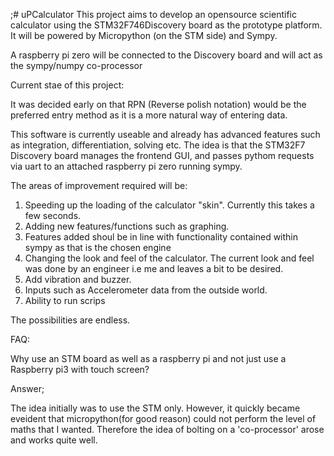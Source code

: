 ;# uPCalculator
This project aims to develop an opensource scientific calculator using the STM32F746Discovery board as the prototype platform. 
It will be powered by Micropython (on the STM side) and Sympy. 

A raspberry pi zero will be connected to the Discovery board and will act as the sympy/numpy co-processor


Current stae of this project:

It was decided early on that RPN (Reverse polish notation) would be the preferred entry method as it is a more natural way of entering data.

This software is currently useable and already has advanced features such as integration, differentiation, solving etc.
The idea is that  the STM32F7 Discovery board manages the frontend GUI, and passes pythom requests via uart to an attached raspberry pi zero running sympy.

The areas of improvement required will be:

1. Speeding up the loading of the calculator "skin". Currently this takes a few seconds.
2. Adding new features/functions such as graphing.
3. Features added shoul be in line with functionality contained within sympy as that is the chosen engine
4. Changing the look and feel of the calculator. The current look and feel was done by an engineer i.e me and leaves a bit to be desired.
5. Add vibration and buzzer.
6. Inputs such as Accelerometer data from the outside world.
7. Ability to run scrips

The possibilities are endless.


FAQ:

Why use an STM board as well as a raspberry pi and not just use a Raspberry pi3 with touch screen?

Answer;

The idea initially was to use the STM only. However, it quickly became eveident that micropython(for good reason) could not perform the level of maths that I wanted.
Therefore the idea of bolting on a 'co-processor' arose and works quite well.


